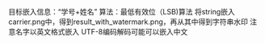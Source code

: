 目标嵌入信息：“学号+姓名”
算法：最低有效位（LSB)算法
将string嵌入carrier.png中，得到result_with_watermark.png，再从其中得到字符串水印
注意名字以英文格式嵌入
UTF-8编码解码可能可以嵌入中文

